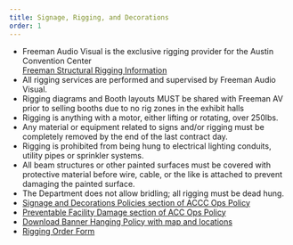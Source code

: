 ```yaml
---
title: Signage, Rigging, and Decorations
order: 1
---
```


- Freeman Audio Visual is the exclusive rigging provider for the Austin Convention Center  
[Freeman Structural Rigging Information](https://assets.austinconventioncenter.com/2021/rigging/Freeman+Event+Technology+ACCD+Structural+Rigging+Information+2021.pdf)
- All rigging services are performed and supervised by Freeman Audio Visual.
- Rigging diagrams and Booth layouts MUST be shared with Freeman AV prior to selling booths due to no rig zones in the exhibit halls
- Rigging is anything with a motor, either lifting or rotating, over 250lbs.
- Any material or equipment related to signs and/or rigging must be completely removed by the end of the last contract day.
- Rigging is prohibited from being hung to electrical lighting conduits, utility pipes or sprinkler systems.
- All beam structures or other painted surfaces must be covered with protective material before wire, cable, or the like is attached to prevent damaging the painted surface.
- The Department does not allow bridling; all rigging must be dead hung.
- [Signage and Decorations Policies section of ACCC Ops Policy](https://ops.austinconventioncenter.com/signage_and_decorations)
- [Preventable Facility Damage section of ACC Ops Policy](https://ops.austinconventioncenter.com/preventable_facility_damage)
- [Download Banner Hanging Policy with map and locations](https://assets.austinconventioncenter.com/2021/signage/ACC-Hanging-Banner-Policy.pdf)
- [Rigging Order Form](https://assets.austinconventioncenter.com/2021/rigging/Freeman+Event+Technology+ACCD+Production+Rigging+Order+Form+2021.pdf)
